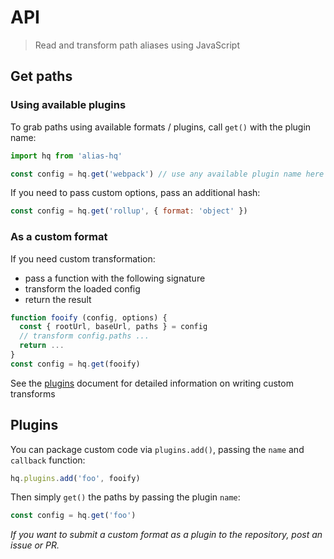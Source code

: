 # API

> Read and transform path aliases using JavaScript  

## Get paths

### Using available plugins

To grab paths using available formats / plugins, call `get()` with the plugin name:

```js
import hq from 'alias-hq'

const config = hq.get('webpack') // use any available plugin name here
```

If you need to pass custom options, pass an additional hash: 

```js
const config = hq.get('rollup', { format: 'object' })
```

### As a custom format

If you need custom transformation:

- pass a function with the following signature
- transform the loaded config
- return the result

```js
function fooify (config, options) {
  const { rootUrl, baseUrl, paths } = config
  // transform config.paths ...
  return ...
}
const config = hq.get(fooify)
```

See the [plugins](plugins.md) document for detailed information on writing custom transforms

## Plugins

You can package custom code via `plugins.add()`, passing the `name` and `callback` function:

```js
hq.plugins.add('foo', fooify)
```

Then simply `get()` the paths by passing the plugin `name`: 

```js
const config = hq.get('foo')
```

*If you want to submit a custom format as a plugin to the repository, post an issue or PR.*

